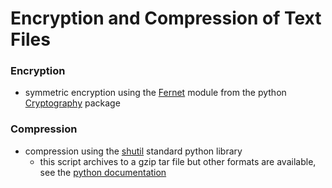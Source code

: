 # Encryption and Compression of Text Files
### Encryption
- symmetric encryption using the [Fernet](https://cryptography.io/en/latest/fernet.html) module from the python [Cryptography](https://cryptography.io/en/latest/index.html) package
### Compression
- compression using the [shutil](https://docs.python.org/3/library/shutil.html) standard python library
    - this script archives to a gzip tar file but other formats are available, see the [python documentation](https://docs.python.org/3/library/shutil.html#shutil.make_archive)